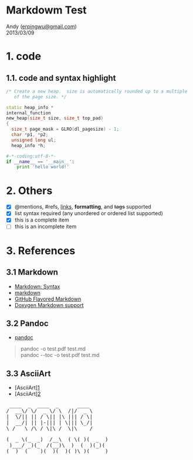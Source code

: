 Markdowm Test
========
Andy (erpingwu@gmail.com)  
2013/03/09

# 1. code
## 1.1. code and syntax highlight
```cpp
/* Create a new heap.  size is automatically rounded up to a multiple
   of the page size. */

static heap_info *
internal_function
new_heap(size_t size, size_t top_pad)
{
  size_t page_mask = GLRO(dl_pagesize) - 1; 
  char *p1, *p2;
  unsigned long ul;
  heap_info *h;
```


```python
#-*-coding:utf-8-*-
if __name__ == '__main__':
    print 'hello world!'
```


# 2. Others
- [x] @mentions, #refs, [links](), **formatting**, and <del>tags</del> supported
- [x] list syntax required (any unordered or ordered list supported)
- [x] this is a complete item
- [ ] this is an incomplete item

# 3. References
 
## 3.1 Markdown  
- [Markdown: Syntax](http://daringfireball.net/projects/markdown/syntax)
- [markdown](http://wowubuntu.com/markdown/ "markdown")
- [GitHub Flavored Markdown](https://help.github.com/articles/github-flavored-markdown)
- [Doxygen Markdown support](http://www.stack.nl/~dimitri/doxygen/manual/markdown.html)

## 3.2 Pandoc
- [pandoc](http://johnmacfarlane.net/pandoc/)  
> pandoc -o test.pdf test.md  
> pandoc --toc -o test.pdf test.md  

## 3.3 AsciiArt
* [AsciiArt][1](http://www.network-science.de/ascii/)
* [AsciiArt][2](http://patorjk.com/software/taag/#p=display&f=Bulbhead&t=Piano)

<pre>
 ____  _  ____  _      ____ 
/  __\/ \/  _ \/ \  /|/  _ \
|  \/|| || / \|| |\ ||| / \|
|  __/| || |-||| | \||| \_/|
\_/   \_/\_/ \|\_/  \|\____/
</pre>
          
<pre>
(  _ \(_  _)  /__\  ( \( )(  _  )
 )___/ _)(_  /(__)\  )  (  )(_)(
(__)  (____)(__)(__)(_)\_)(_____)
</pre>


